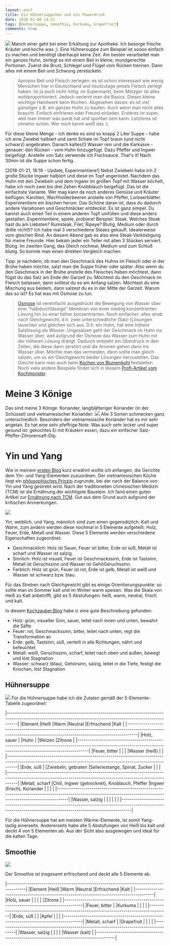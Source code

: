 ```yaml
---
layout: post
title: Ein Hühnersüppchen und ein Powerdrink
date: 2018-01-06 14:21
tags: [Hühnersuppe, Smoothie, Kurkuma, Grapefruit]
comments: true
---
```

<img class="fit image" src="{{site.baseurl}}/images/2018-01-06-cover-chicken-soup-presentation.jpg">
Manch einer geht bei einer Erkältung zur Apotheke. Ich besorge frische Kräuter und koche was ;). Eine Hühnersuppe zum Beispiel ist soooo einfach zu machen und benötigt überhaupt keine Zeit. Am besten verarbeitet man ein ganzes Huhn, zerlegt es mit einem Beil in kleine, mundgerechte Portionen. Zuerst die Brust, Schlegel und Flügel vom Rücken trennen. Dann alles mit einem Beil und Schwung zerstückeln.

> Apropos Beil und Fleisch zerlegen: es ist schon interessant wie wenig Menschen hier in Deutschland und heutzutage jemals Fleisch zerlegt haben. Ist ja auch nicht nötig: im Supermarkt, beim Metzger ist alles wohlproportioniert. Jedoch verlernt man die Basics. Dieses kleine wichtige Handwerk beim Kochen. Abgesehen davon: es ist viel günstiger z.B. ein ganzes Huhn zu kaufen. Auch wenn man nicht alles braucht. Einfach einfrieren oder Freund einladen. Ersteres ist super, weil man immer was parat hat und spontan sein kann. Letzteres ist ohnehin schön. Wer mich kennt weiß das :).

Für diese kleine Menge - ich denke es sind so knapp 2 Liter Suppe - habe ich eine Zwiebel halbiert und samt Schale im Topf braun (und nicht schwarz) angebraten. Danach kaltes(!) Wasser rein und die Karkasse - genauer: den Rücken - vom Huhn hinzugefügt. Dazu Pfeffer und Ingwer beigefügt. Anstelle von Salz verwende ich Fischsauce. That's it! Nach 30min ist die Suppe schon fertig.

[2018-01-21, 18:19 - Update, Experimentiere!]
Nebst Zwiebeln habe ich 2 große Stücke Ingwer halbiert und diese im Topf angeröstet. Nachdem das Huhn mit den Zwiebeln und dem Ingwer im großen Topf mit Wasser köchelt, habe ich noch zwei bis drei Zehen Knobblauch beigefügt. Das ist die einfachste Variante. Wer mag kann da noch anderes Gemüse und Kräuter beifügen: Karotten, Wachholderbeeren anstelle von Pfeffer, Lorbeerblätter. Experimentiere ein bischen herum. Das Schöne daran ist, dass du dadurch andere Variationen und Geschmäcker entdeckst. Es ist ganz simpel. Du kannst auch einen Teil in einem anderen Topf umfüllen und diese anders gestalten. Experimentiere, spiele, probiere! Beispiel: Steak. Welches Steak hast du am Liebsten? Rumsteak, Filet, Ripeye? Blutig, Medium oder durch (bitte nicht!)? Ich habe mal 3 verschiedene Steaks gekauft. Idealerweise vom gleichen Rind. An diesem Abend gab es also eine Steak-Verköstigung für meine Freunde. Hier bekam jeder ein Teller mit allen 3 Stücken serviert. Blutig. Im zweiten Gang, das Gleich nochmal, Medium und zum Schluß blutig. So konnte man einen direkten Vergleich machen.

Tipp: je nachdem, ob man den Geschmack des Huhns im Fleisch oder in der Brühe haben möchte, salzt man die Suppe früher oder später. Also wenn du den Geschmack in der Brühe anstelle des Fleisches haben möchtest, dann fügst du das Salz am Ende der Garzeit zu. Möchtest du den Geschmack im Fleisch belassen, dann solltest du es am Anfang salzen. Möchtest du eine Mischung aus beidem, dann salzest du es in der Mitte der Garzeit. Warum das so ist? Es hat was mit Osmose zu tun.

> [Osmose](https://www.ncbi.nlm.nih.gov/books/NBK21607/#A7699) ist vereinfacht ausgedrückt die Bewegung von Wasser über eine "halbdurchlässige" Membran von einer niedrig konzentrierten Lösung hin zu einer höher konzentrierten. Noch einfacher: alles streb nach Gleichgewicht, d.h. zwei unterschiedliche (Salz-)Lösungen tauschen und gleichen sich aus. D.h. ein Huhn, hat eine höhere Salzlösung als Wasser. Ungesalzen geht der Geschmack im Huhn ins Wasser über, weil aufgrund der Osmose das Wasser zum Huhn mit der höheren Lösung drängt. Dadurch entsteht ein Überdruck in den Zellen, die diese dann zerstört und die Aromen gehen dann ins Wasser über. Möchte man das vermeiden, dann sollte man gleich salzen, um so ein Gleichgewicht beider Lösungen herzustellen. Das Gleiche kann man auch beim [Kochen von Blumenkohl](http://www.kochstart.de/Basiswissen/osmose.php) feststellen. Noch viele andere Beispiele findet sich in diesem [Profi-Artikel vom Kochmonster](https://www.kochmonster.de/kochwissen/kochuni/osmose.html).

# Meine 3 Könige

Das sind meine 3 Könige: Koriander, langblätteriger Koriander (in der Schüssel) und vietnamesischer Koriander:
<img class="fit image" src="{{site.baseurl}}/images/2018-01-06-drei-könige-des-korianders.jpg">
Alle 3 Sorten schmecken ganz unterschiedlich. Besonders der vietnamesische Koriander hat es mir sehr angetan. Es hat eine sehr pfeffrige Note. Was auch sehr lecker und super gesund ist: gekochtes Ei mit Kräutern essen, dazu ein einfacher Salz-Pfeffer-Zitronensaft-Dip.

# Yin und Yang

Wie in meinem [ersten Blog](https://taitruong.github.io/mamaskitchen.de/2017/11/27/wie-mama-hanh-papa-ky-aus-laos-über-thailand-nach-deutschland-flüchtete-und-uns-kinder-zur-vi-la-thai-franz-jap-küche-führte.html) kurz erwähnt wollte ich anfangen, die Gerichte dem Yin- und Yang-Elementen zuzuordnen. Der vietnamesischen Küche liegt ein [philosophisches Prinzip](https://en.wikipedia.org/wiki/Vietnamese_cuisine#Philosophical_importance) zugrunde, bei der nach der Balance von Yin und Yang gestrebt wird. Nach der traditionellen chinesischen Medizin (TCM) ist die Ernährung der wichtigste Baustein. Ich fand einen guten Artikel zur [Ernährung nach TCM](http://www.gesundheit.fuer-uns.de/?menuf=tcm). Gut aus dem Grund auch aufgrund der kritischen Anmerkungen.

<img class="fit image" src="{{site.baseurl}}/images/2018-01-06-chicken-soup-cooking.jpg">

Yin, weiblich, und Yang, männlich sind zum einen gegensätzlich: Kalt und Warm, zum andern werden diese nochmal in 5 Elemente aufgeteilt: Holz, Feuer, Erde, Metall und Wasser.
Diese 5 Elemente werden verschiedene Eigenschaften zugeordnet:

- Geschmacklich: Holz ist Sauer, Feuer ist bitter, Erde ist süß, Metall ist scharf und Wasser ist salzig.
- Sinnlich: Holz ist visuell, Feuer ist Geschmackssinn, Erde ist Tastsinn, Metall ist Geruchssinn und Wasser ist GehöGeruchssinn.
- Farblich: Holz ist grün, Feuer ist rot, Erde ist gelb, Metall ist weiß und Wasser ist schwarz bzw. blau.

Für das Streben nach Gleichgewicht gibt es einige Orientierungspunkte: so sollte man im Sommer kalt und im Winter warm speisen. Was die Skala von Heiß zu Kalt anbetrifft, gibt es 5 Abstufungen: heiß, warm, neutral, frisch und kalt.

In diesem [Kochzauber.Blog](https://blog.kochzauber.de/wissen/alles-im-einklang-kochen-nach-der-fuenf-elemente-lehre/6546)  habe ic eine gute Beschreibung gefunden:

* Holz: grün, visueller Sinn, sauer, leitet nach innen und unten, bewahrt die Säfte
* Feuer: rot, Geschmackssinn, bitter, leitet nach unten, regt die Transformation an
* Erde: gelb, Tastsinn, süß, verteilt in alle Richtungen, nährt und befeuchtet
* Metall: weiß, Geruchssinn, scharf, leitet nach oben und außen, bewegt und löst Stagnation
* Wasser: schwarz (blau), Gehörsinn, salzig, leitet in die Tiefe, festigt die Knochen, löst Stagnation

## Hühnersuppe
<img class="fit image" src="{{site.baseurl}}/images/2018-01-06-cover-chicken-soup-presentation-2.jpg">
Für die Hühnersuppe habe ich die Zutaten gemäß der 5-Elemente-Tabelle zugeordnet:

|-----------------------------------------------------------------------------------------------------------------------------------------------------------------|
|Element        |Heiß                                           |Warm                       |Neutral                          |Erfrischend        |Kalt           |
|-----------------------------------------------------------------------------------------------------------------------------------------------------------------|
|Holz, sauer    |                                               |Huhn                       |                                 |Weizen             |Zitrone        |
|-----------------------------------------------------------------------------------------------------------------------------------------------------------------|
|Feuer, bitter  |                                               |                           |                                 |Wasser (heiß)      |               |
|-----------------------------------------------------------------------------------------------------------------------------------------------------------------|
|Erde, süß      |                                               |Zwiebeln, gebraten         |Selleriestange, Spinat, Zucker   |                   |               |
|-----------------------------------------------------------------------------------------------------------------------------------------------------------------|
|Metall, scharf |Chili, Ingwer (getrocknet), Knoblauch, Pfeffer |Ingwer (frisch), Koriander |                                 |                   |               |
|-----------------------------------------------------------------------------------------------------------------------------------------------------------------|
|Wasser, salzig |                                               |                           |                                 |                   |               |
|-----------------------------------------------------------------------------------------------------------------------------------------------------------------|

Für die Hühnersuppe hat am meisten Wärme-Elemente, ist somit Yang-lastig einerseits. Andererseits habe alle 5 Abstufungen von Heiß bis kalt und deckt 4 von 5 Elementen ab. Aus der Sicht also ausgewogen und ideal für die kalten Tage.

## Smoothie

<img class="fit image" src="{{site.baseurl}}/images/2018-01-06-smoothie.jpg">

Der Smoothie ist insgesamt erfrischend und deckt alle 5 Elemente ab.

|---------------------------------------------------------------------------------------|
|Element        |Heiß       |Warm         |Neutral  |Erfrischend        |Kalt           |
|---------------------------------------------------------------------------------------|
|Holz, sauer    |           |             |         |                   |Zitrone        |
|---------------------------------------------------------------------------------------|
|Feuer, bitter  |           |Kurkuma      |         |                   |               |
|---------------------------------------------------------------------------------------|
|Erde, süß      |           |             |Apfel    |                   |               |
|---------------------------------------------------------------------------------------|
|Metall, scharf |           |Grapefruit   |         |                   |               |
|---------------------------------------------------------------------------------------|
|Wasser, salzig |           |             |         |                   |Wasser (kalt)  |
|---------------------------------------------------------------------------------------|
